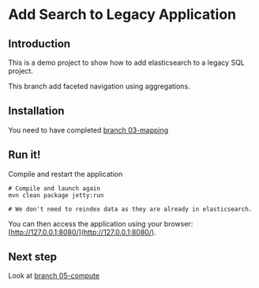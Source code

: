 Add Search to Legacy Application
================================

Introduction
------------

This is a demo project to show how to add elasticsearch to a legacy SQL project.

This branch add faceted navigation using aggregations.

Installation
------------

You need to have completed [branch 03-mapping](https://github.com/dadoonet/legacy-search/tree/03-mapping)

Run it!
-------

Compile and restart the application

```
# Compile and launch again
mvn clean package jetty:run

# We don't need to reindex data as they are already in elasticsearch.
```

You can then access the application using your browser: [http://127.0.0.1:8080/](http://127.0.0.1:8080/).

Next step
---------

Look at [branch 05-compute](https://github.com/dadoonet/legacy-search/tree/05-compute)
